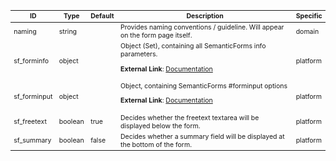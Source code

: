 <table class="schema-table" style="font-size: 0.75em;">
   <thead>
       <tr>
           <th>ID</th>
           <th>Type</th>
           <th>Default</th>
           <th>Description</th>
           <th>Specific</th>
       </tr>
   </thead>
   <tbody>
       <tr>
           <td class="schema-propertyName">naming</td>
           <td class="schema-propertyType"><span class="schema-type schema-type-string">string</span></td>
           <td class="schema-defaultValue"></td>
           <td class="schema-description">Provides naming conventions / guideline. Will appear on the form page itself.
</td>
           <td class="schema-specific schema-specific-domain">domain</td>
       </tr>
       <tr>
           <td class="schema-propertyName">sf_forminfo</td>
           <td class="schema-propertyType"><span class="schema-type schema-type-object">object</span></td>
           <td class="schema-defaultValue"></td>
           <td class="schema-description">Object (Set), containing all SemanticForms info parameters.<p class="schema-link"><strong>External Link</strong>: <a href="https://www.mediawiki.org/wiki/Extension:Semantic_Forms/Defining_forms#.27info.27_tag target="_blank">Documentation</a></p></td>
           <td class="schema-specific schema-specific-platform">platform</td>
       </tr>
       <tr>
           <td class="schema-propertyName">sf_forminput</td>
           <td class="schema-propertyType"><span class="schema-type schema-type-object">object</span></td>
           <td class="schema-defaultValue"></td>
           <td class="schema-description">Object, containing SemanticForms #forminput options
<p class="schema-link"><strong>External Link</strong>: <a href="https://www.mediawiki.org/wiki/Extension:Semantic_Forms/Defining_forms#The_.23forminput_function target="_blank">Documentation</a></p></td>
           <td class="schema-specific schema-specific-platform">platform</td>
       </tr>
       <tr>
           <td class="schema-propertyName">sf_freetext</td>
           <td class="schema-propertyType"><span class="schema-type schema-type-boolean">boolean</span></td>
           <td class="schema-defaultValue">true</td>
           <td class="schema-description">Decides whether the freetext textarea will be displayed below the form.</td>
           <td class="schema-specific schema-specific-platform">platform</td>
       </tr>
       <tr>
           <td class="schema-propertyName">sf_summary</td>
           <td class="schema-propertyType"><span class="schema-type schema-type-boolean">boolean</span></td>
           <td class="schema-defaultValue">false</td>
           <td class="schema-description">Decides whether a summary field will be displayed at the bottom of the form.</td>
           <td class="schema-specific schema-specific-platform">platform</td>
       </tr>
   </tbody>
</table>
